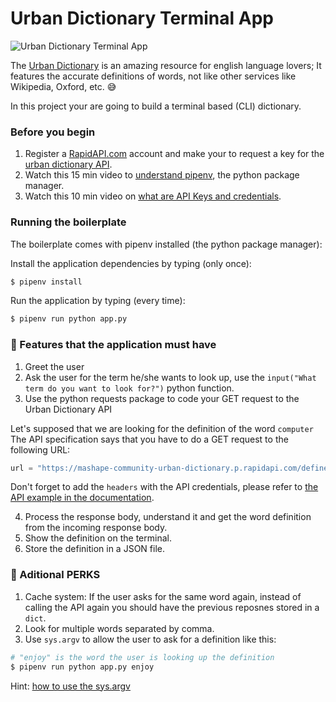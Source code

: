# Urban Dictionary Terminal App

![Urban Dictionary Terminal App](https://github.com/breatheco-de/english-dictionary-project-tutorial/blob/master/preview.gif?raw=true)

The [Urban Dictionary](https://www.urbandictionary.com/) is an amazing resource for english language lovers; It features the accurate definitions of words, not like other services like Wikipedia, Oxford, etc. 😅

In this project your are going to build a terminal based (CLI) dictionary.

### Before you begin

1. Register a [RapidAPI.com](https://rapidapi.com/) account and make your to request a key for the [urban dictionary API](https://rapidapi.com/community/api/urban-dictionary).
2. Watch this 15 min video to [understand pipenv](https://www.youtube.com/watch?v=6Qmnh5C4Pmo), the python package manager.
3. Watch this 10 min video on [what are API Keys and credentials](https://www.youtube.com/watch?v=InoAIgBZIEA).

### Running the boilerplate

The boilerplate comes with pipenv installed (the python package manager):

Install the application dependencies by typing (only once):

```bash
$ pipenv install
```
Run the application by typing (every time):

```bash
$ pipenv run python app.py
```

### 📝 Features that the application must have

1. Greet the user
2. Ask the user for the term he/she wants to look up, use the `input("What term do you want to look for?")` python function.
3. Use the python requests package to code your GET request to the Urban Dictionary API

Let's supposed that we are looking for the definition of the word `computer`
The API specification says that you have to do a GET request to the following URL: 

```python
url = "https://mashape-community-urban-dictionary.p.rapidapi.com/define?term=computer"
```

Don't forget to add the `headers` with the API credentials, please refer to [the API example in the documentation](https://rapidapi.com/community/api/urban-dictionary/endpoints).

4. Process the response body, understand it and get the word definition from the incoming response body.
5. Show the definition on the terminal.
6. Store the definition in a JSON file.

### 🍾 Aditional PERKS

1. Cache system: If the user asks for the same word again, instead of calling the API again you should have the previous reposnes stored in a `dict`.
2. Look for multiple words separated by comma.
3. Use `sys.argv` to allow the user to ask for a definition like this:

```python
# "enjoy" is the word the user is looking up the definition
$ pipenv run python app.py enjoy
```

Hint: [how to use the sys.argv](https://www.pythonforbeginners.com/system/python-sys-argv)



